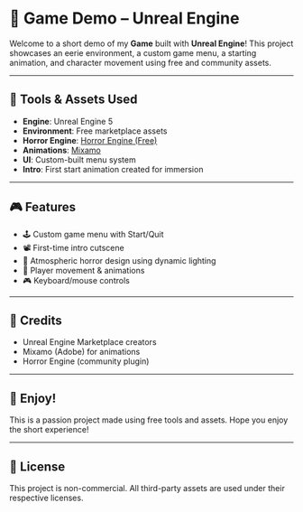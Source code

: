 # 👻 Game Demo – Unreal Engine

Welcome to a short demo of my **Game** built with **Unreal Engine**! This project showcases an eerie environment, a custom game menu, a starting animation, and character movement using free and community assets.

---


## 🧰 Tools & Assets Used

- **Engine**: Unreal Engine 5
- **Environment**: Free marketplace assets
- **Horror Engine**: [Horror Engine (Free)](https://www.unrealengine.com/marketplace/en-US/product/horror-engine)
- **Animations**: [Mixamo](https://www.mixamo.com/)
- **UI**: Custom-built menu system
- **Intro**: First start animation created for immersion

---

## 🎮 Features

- 🕹️ Custom game menu with Start/Quit
- 📽️ First-time intro cutscene
- 🔦 Atmospheric horror design using dynamic lighting
- 🚶 Player movement & animations
- 🎮 Keyboard/mouse controls

---

## 🙏 Credits

- Unreal Engine Marketplace creators
- Mixamo (Adobe) for animations
- Horror Engine (community plugin)

---

## 🧡 Enjoy!

This is a passion project made using free tools and assets. Hope you enjoy the short experience!

---

## 📜 License

This project is non-commercial. All third-party assets are used under their respective licenses.

